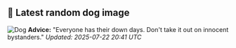 ## 🐶 Latest random dog image
![Dog](https://images.dog.ceo/breeds/hound-blood/n02088466_8422.jpg)
**Advice:** "Everyone has their down days. Don't take it out on innocent bystanders."
*Updated: 2025-07-22 20:41 UTC*
